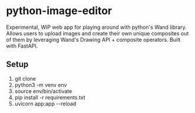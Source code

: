 # python-image-editor
Experimental, WIP web app for playing around with python's Wand library. Allows users to upload images and create their own unique composites out of them by leveraging Wand's Drawing API + composite operators. Built with FastAPI.

## Setup
1. git clone
2. python3 -m venv env
3. source env/bin/activate
4. pip install -r requirements.txt
5. uvicorn app:app --reload

